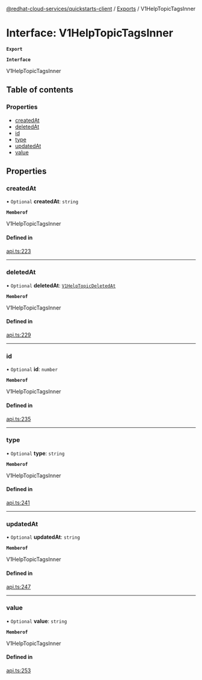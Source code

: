 [@redhat-cloud-services/quickstarts-client](../README.md) / [Exports](../modules.md) / V1HelpTopicTagsInner

# Interface: V1HelpTopicTagsInner

**`Export`**

**`Interface`**

V1HelpTopicTagsInner

## Table of contents

### Properties

- [createdAt](V1HelpTopicTagsInner.md#createdat)
- [deletedAt](V1HelpTopicTagsInner.md#deletedat)
- [id](V1HelpTopicTagsInner.md#id)
- [type](V1HelpTopicTagsInner.md#type)
- [updatedAt](V1HelpTopicTagsInner.md#updatedat)
- [value](V1HelpTopicTagsInner.md#value)

## Properties

### createdAt

• `Optional` **createdAt**: `string`

**`Memberof`**

V1HelpTopicTagsInner

#### Defined in

[api.ts:223](https://github.com/RedHatInsights/javascript-clients/blob/master/packages/quickstarts/api.ts#L223)

___

### deletedAt

• `Optional` **deletedAt**: [`V1HelpTopicDeletedAt`](../modules.md#v1helptopicdeletedat)

**`Memberof`**

V1HelpTopicTagsInner

#### Defined in

[api.ts:229](https://github.com/RedHatInsights/javascript-clients/blob/master/packages/quickstarts/api.ts#L229)

___

### id

• `Optional` **id**: `number`

**`Memberof`**

V1HelpTopicTagsInner

#### Defined in

[api.ts:235](https://github.com/RedHatInsights/javascript-clients/blob/master/packages/quickstarts/api.ts#L235)

___

### type

• `Optional` **type**: `string`

**`Memberof`**

V1HelpTopicTagsInner

#### Defined in

[api.ts:241](https://github.com/RedHatInsights/javascript-clients/blob/master/packages/quickstarts/api.ts#L241)

___

### updatedAt

• `Optional` **updatedAt**: `string`

**`Memberof`**

V1HelpTopicTagsInner

#### Defined in

[api.ts:247](https://github.com/RedHatInsights/javascript-clients/blob/master/packages/quickstarts/api.ts#L247)

___

### value

• `Optional` **value**: `string`

**`Memberof`**

V1HelpTopicTagsInner

#### Defined in

[api.ts:253](https://github.com/RedHatInsights/javascript-clients/blob/master/packages/quickstarts/api.ts#L253)
